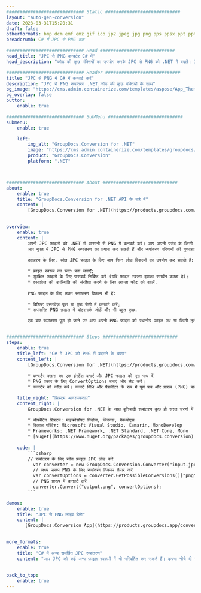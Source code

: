 ```yaml
---
############################# Static ############################
layout: "auto-gen-conversion"
date: 2023-03-31T15:20:31
draft: false
otherformats: bmp dcm emf emz gif ico jp2 jpeg jpg png pps ppsx ppt pptx psb psd svg svgz tga tif tiff webp wmf wmz
breadcrumb: C# में JPC से PNG तक

############################# Head ############################
head_title: "JPC से PNG कन्वर्टर C# में"
head_description: "कोड की कुछ पंक्तियों का उपयोग करके JPC से PNG को .NET में बदलें। 160 से अधिक फ़ाइल स्वरूपों को कनवर्ट करने के लिए GroupDocs दस्तावेज़ रूपांतरण API का उपयोग करें।"

############################# Header ############################
title: "JPC से PNG में C# में कनवर्ट करें"
description: "JPC से PNG रूपांतरण .NET कोड की कुछ पंक्तियों के साथ"
bg_image: "https://cms.admin.containerize.com/templates/aspose/App_Themes/V3/images/bg/header1.png"
bg_overlay: false
button:
    enable: true

############################# SubMenu ############################
submenu:
    enable: true

    left:
        img_alt: "GroupDocs.Conversion for .NET"
        image: "https://cms.admin.containerize.com/templates/groupdocs/images/product-logos/90x90-noborder/groupdocs-conversion-net.png"
        product: "GroupDocs.Conversion"
        platform: ".NET"



############################# About ############################
about:
    enable: true
    title: "GroupDocs.Conversion for .NET API के बारे में"
    content: |
        [GroupDocs.Conversion for .NET](https://products.groupdocs.com/conversion/net/) का उपयोग Microsoft Word, Excel, PowerPoint, PDF, Visio और अन्य प्रारूपों को परिवर्तित करने के लिए किया जा सकता है। GroupDocs.Conversion एक स्टैंडअलोन एपीआई है जो बैक-एंड और आंतरिक सिस्टम के लिए उपयुक्त है जहां उच्च प्रदर्शन की आवश्यकता होती है। यह माइक्रोसॉफ्ट या ओपन ऑफिस जैसे किसी सॉफ्टवेयर पर निर्भर नहीं करता है।
    

overview:
    enable: true
    content: |
        अपनी JPC फ़ाइलों को .NET में आसानी से PNG में कनवर्ट करें। आप अपनी पसंद के किसी भी प्लेटफॉर्म जैसे - विंडोज, लिनक्स, मैकओएस में केवल कुछ C# कोड लाइनों का उपयोग कर सकते हैं।
        आप मुफ़्त में JPC से PNG रूपांतरण का प्रयास कर सकते हैं और रूपांतरण परिणामों की गुणवत्ता का मूल्यांकन कर सकते हैं। सरल फ़ाइल रूपांतरण परिदृश्यों के साथ आप स्रोत JPC फ़ाइल लोड करने और आउटपुट PNG परिणाम सहेजने के लिए और अधिक उन्नत विकल्प आज़मा सकते हैं। 
        
        उदाहरण के लिए, स्रोत JPC फ़ाइल के लिए आप निम्न लोड विकल्पों का उपयोग कर सकते हैं:

        * फ़ाइल स्वरूप का स्वतः पता लगाएँ;
        * सुरक्षित फ़ाइलों के लिए पासवर्ड निर्दिष्ट करें (यदि फ़ाइल स्वरूप इसका समर्थन करता है);
        * दस्तावेज़ की उपस्थिति को संरक्षित करने के लिए लापता फोंट को बदलें.
        
        PNG फ़ाइल के लिए उन्नत रूपांतरण विकल्प भी हैं:

        * विशिष्ट दस्तावेज़ पृष्ठ या पृष्ठ श्रेणी में कनवर्ट करें;
        * रूपांतरित PNG फ़ाइल में वॉटरमार्क जोड़ें और भी बहुत कुछ.

        एक बार रूपांतरण पूरा हो जाने पर आप अपनी PNG फ़ाइल को स्थानीय फ़ाइल पथ या किसी तृतीय-पक्ष संग्रहण जैसे FTP, Amazon S3, Google ड्राइव, ड्रॉपबॉक्स आदि में सहेज सकते हैं। कृपया ध्यान दें - JPC को {{ में बदलने के लिए TO}} किसी अतिरिक्त सॉफ़्टवेयर को स्थापित करने की कोई आवश्यकता नहीं है - जैसे MS Office, Open Office, Adobe Acrobat Reader आदि।


############################# Steps ############################
steps:
    enable: true
    title_left: "C# में JPC को PNG में बदलने के चरण"
    content_left: |
        [GroupDocs.Conversion for .NET](https://products.groupdocs.com/conversion/net/) डेवलपर्स के लिए कोड की कुछ पंक्तियों के साथ JPC फ़ाइल को PNG में बदलना आसान बनाता है।
        
        * कन्वर्टर क्लास का एक इंस्टेंस बनाएं और JPC फाइल को पूरा पाथ दें
        * PNG प्रकार के लिए ConvertOptions बनाएं और सेट करें।
        * कन्वर्टर को कॉल करें। कन्वर्ट विधि और पैरामीटर के रूप में पूर्ण पथ और प्रारूप (PNG) पास करें

    title_right: "सिस्टम आवश्यकताएं"
    content_right: |
        GroupDocs.Conversion for .NET के साथ बुनियादी रूपांतरण कुछ ही सरल चरणों में किया जा सकता है। हमारे एपीआई सभी प्रमुख प्लेटफॉर्म और ऑपरेटिंग सिस्टम पर समर्थित हैं। नीचे दिए गए कोड को निष्पादित करने से पहले, सुनिश्चित करें कि आपके सिस्टम पर निम्नलिखित पूर्वापेक्षाएँ स्थापित हैं।

        * ऑपरेटिंग सिस्टम: माइक्रोसॉफ्ट विंडोज, लिनक्स, मैकओएस
        * विकास परिवेश: Microsoft Visual Studio, Xamarin, MonoDevelop
        * Frameworks: .NET Framework, .NET Standard, .NET Core, Mono
        * [Nuget](https://www.nuget.org/packages/groupdocs.conversion) से नवीनतम GroupDocs.Conversion for .NET प्राप्त करें
         
    code: |
        ```csharp    
        // रूपांतरण के लिए स्रोत फ़ाइल JPC लोड करें
          var converter = new GroupDocs.Conversion.Converter("input.jpc");
          // लक्ष्य प्रारूप PNG के लिए रूपांतरण विकल्प तैयार करें
          var convertOptions = converter.GetPossibleConversions()["png"].ConvertOptions;
          // PNG प्रारूप में कनवर्ट करें
          converter.Convert("output.png", convertOptions);
        ```

demos:
    enable: true
    title: "JPC से PNG लाइव डेमो"
    content: |
       [GroupDocs.Conversion App](https://products.groupdocs.app/conversion/family) वेबसाइट पर जाकर JPC को अभी PNG में बदलें। ऑनलाइन डेमो के निम्नलिखित फायदे हैं
          

more_formats:
    enable: true
    title: "C# में अन्य समर्थित JPC रूपांतरण"
    content: "आप JPC को कई अन्य फ़ाइल स्वरूपों में भी परिवर्तित कर सकते हैं। कृपया नीचे दी गई सूची देखें।"
       
       
back_to_top:
    enable: true
---
```

